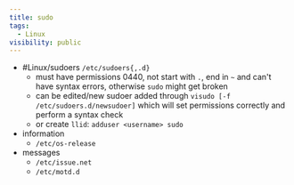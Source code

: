 ```yaml
---
title: sudo
tags:
  - Linux
visibility: public
---
```

- #Linux/sudoers `/etc/sudoers{,.d}`
    - must have permissions 0440, not start with `.`, end in `~` and can't have syntax errors, otherwise `sudo` might get broken
    - can be edited/new sudoer added through `visudo [-f /etc/sudoers.d/newsudoer]`  which will set permissions correctly and perform a syntax check
    - or create `llid`: `adduser <username> sudo`
- information
    - `/etc/os-release`
- messages
    - `/etc/issue.net`
    - `/etc/motd.d`
